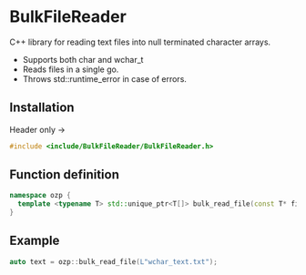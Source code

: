 BulkFileReader
==============

C++ library for reading text files into null terminated character arrays.
* Supports both char and wchar_t
* Reads files in a single go.
* Throws std::runtime_error in case of errors.

Installation
-----------
Header only -> 
~~~~cpp
#include <include/BulkFileReader/BulkFileReader.h>
~~~~

Function definition
----------
~~~~cpp
namespace ozp {
  template <typename T> std::unique_ptr<T[]> bulk_read_file(const T* filename)
}
~~~~

Example
----
~~~~cpp
auto text = ozp::bulk_read_file(L"wchar_text.txt");
~~~~
